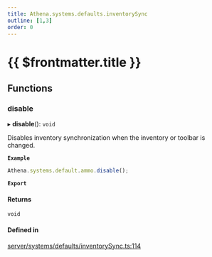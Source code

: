 ```yaml
---
title: Athena.systems.defaults.inventorySync
outline: [1,3]
order: 0
---
```


# {{ $frontmatter.title }}


## Functions

### disable

▸ **disable**(): `void`

Disables inventory synchronization when the inventory or toolbar is changed.

**`Example`**

```ts
Athena.systems.default.ammo.disable();
```

**`Export`**

#### Returns

`void`

#### Defined in

[server/systems/defaults/inventorySync.ts:114](https://github.com/Stuyk/altv-athena/blob/9c488f0/src/core/server/systems/defaults/inventorySync.ts#L114)
